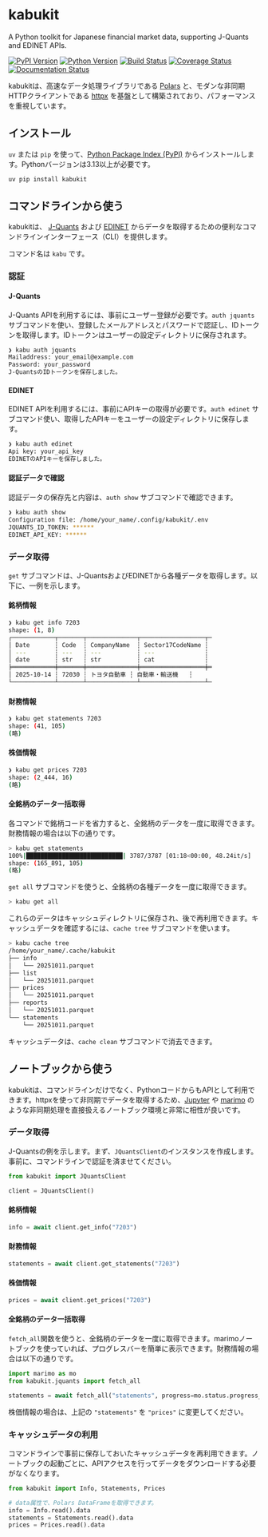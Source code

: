 # kabukit

A Python toolkit for Japanese financial market data, supporting J-Quants and EDINET APIs.

[![PyPI Version][pypi-v-image]][pypi-v-link]
[![Python Version][python-v-image]][python-v-link]
[![Build Status][GHAction-image]][GHAction-link]
[![Coverage Status][codecov-image]][codecov-link]
[![Documentation Status][docs-image]][docs-link]

kabukitは、高速なデータ処理ライブラリである [Polars](https://pola.rs/) と、モダンな非同期HTTPクライアントである [httpx](https://www.python-httpx.org/) を基盤として構築されており、パフォーマンスを重視しています。

## インストール

`uv` または `pip` を使って、[Python Package Index (PyPI)](https://pypi.org/) からインストールします。Pythonバージョンは3.13以上が必要です。

```bash
uv pip install kabukit
```

## コマンドラインから使う

kabukitは、 [J-Quants](https://jpx-jquants.com/) および [EDINET](https://disclosure2.edinet-fsa.go.jp/) からデータを取得するための便利なコマンドラインインターフェース（CLI）を提供します。

コマンド名は `kabu` です。

### 認証

#### J-Quants

J-Quants APIを利用するには、事前にユーザー登録が必要です。`auth jquants` サブコマンドを使い、登録したメールアドレスとパスワードで認証し、IDトークンを取得します。IDトークンはユーザーの設定ディレクトリに保存されます。

```bash
❯ kabu auth jquants
Mailaddress: your_email@example.com
Password: your_password
J-QuantsのIDトークンを保存しました。
```

#### EDINET

EDINET APIを利用するには、事前にAPIキーの取得が必要です。`auth edinet` サブコマンド使い、取得したAPIキーをユーザーの設定ディレクトリに保存します。

```bash
❯ kabu auth edinet
Api key: your_api_key
EDINETのAPIキーを保存しました。
```

#### 認証データで確認

認証データの保存先と内容は、`auth show` サブコマンドで確認できます。

```bash
❯ kabu auth show
Configuration file: /home/your_name/.config/kabukit/.env
JQUANTS_ID_TOKEN: ******
EDINET_API_KEY: ******
```

### データ取得

`get` サブコマンドは、J-QuantsおよびEDINETから各種データを取得します。以下に、一例を示します。

#### 銘柄情報

```bash
❯ kabu get info 7203
shape: (1, 8)
┌────────────┬───────┬──────────────┬──────────────────┬─
│ Date       ┆ Code  ┆ CompanyName  ┆ Sector17CodeName ┆
│ ---        ┆ ---   ┆ ---          ┆ ---              ┆
│ date       ┆ str   ┆ str          ┆ cat              ┆
╞════════════╪═══════╪══════════════╪══════════════════╪═
│ 2025-10-14 ┆ 72030 ┆ トヨタ自動車 ┆ 自動車・輸送機   ┆
└────────────┴───────┴──────────────┴──────────────────┴─
```

#### 財務情報

```bash
❯ kabu get statements 7203
shape: (41, 105)
(略)
```

#### 株価情報

```bash
❯ kabu get prices 7203
shape: (2_444, 16)
(略)
```

#### 全銘柄のデータ一括取得

各コマンドで銘柄コードを省力すると、全銘柄のデータを一度に取得できます。財務情報の場合は以下の通りです。

```bash
> kabu get statements
100%|███████████████████████████| 3787/3787 [01:18<00:00, 48.24it/s]
shape: (165_891, 105)
(略)
```

`get all` サブコマンドを使うと、全銘柄の各種データを一度に取得できます。

```bash
> kabu get all
```

これらのデータはキャッシュディレクトリに保存され、後で再利用できます。キャッシュデータを確認するには、`cache tree` サブコマンドを使います。

```bash
> kabu cache tree
/home/your_name/.cache/kabukit
├── info
│   └── 20251011.parquet
├── list
│   └── 20251011.parquet
├── prices
│   └── 20251011.parquet
├── reports
│   └── 20251011.parquet
└── statements
    └── 20251011.parquet
```

キャッシュデータは、`cache clean` サブコマンドで消去できます。

## ノートブックから使う

kabukitは、コマンドラインだけでなく、PythonコードからもAPIとして利用できます。httpxを使って非同期でデータを取得するため、[Jupyter](https://jupyter.org/) や [marimo](https://marimo.io/) のような非同期処理を直接扱えるノートブック環境と非常に相性が良いです。

### データ取得

J-Quantsの例を示します。まず、`JQuantsClient`のインスタンスを作成します。事前に、コマンドラインで認証を済ませてください。

```python
from kabukit import JQuantsClient

client = JQuantsClient()
```

#### 銘柄情報

```python
info = await client.get_info("7203")
```

#### 財務情報

```python
statements = await client.get_statements("7203")
```

#### 株価情報

```python
prices = await client.get_prices("7203")
```

#### 全銘柄のデータ一括取得

`fetch_all`関数を使うと、全銘柄のデータを一度に取得できます。marimoノートブックを使っていれば、プログレスバーを簡単に表示できます。財務情報の場合は以下の通りです。

```python
import marimo as mo
from kabukit.jquants import fetch_all

statements = await fetch_all("statements", progress=mo.status.progress_bar)
```

株価情報の場合は、上記の `"statements"` を `"prices"` に変更してください。

### キャッシュデータの利用

コマンドラインで事前に保存しておいたキャッシュデータを再利用できます。ノートブックの起動ごとに、APIアクセスを行ってデータをダウンロードする必要がなくなります。

```python
from kabukit import Info, Statements, Prices

# data属性で、Polars DataFrameを取得できます。
info = Info.read().data
statements = Statements.read().data
prices = Prices.read().data
```

<!-- Badges -->

[pypi-v-image]: https://img.shields.io/pypi/v/kabukit.svg
[pypi-v-link]: https://pypi.org/project/kabukit/
[python-v-image]: https://img.shields.io/pypi/pyversions/kabukit.svg
[python-v-link]: https://pypi.org/project/kabukit
[GHAction-image]: https://github.com/daizutabi/kabukit/actions/workflows/ci.yaml/badge.svg?branch=main&event=push
[GHAction-link]: https://github.com/daizutabi/kabukit/actions?query=event%3Apush+branch%3Amain
[codecov-image]: https://codecov.io/github/daizutabi/kabukit/graph/badge.svg?token=Yu6lAdVVnd
[codecov-link]: https://codecov.io/github/daizutabi/kabukit?branch=main
[docs-image]: https://img.shields.io/badge/docs-latest-blue.svg
[docs-link]: https://daizutabi.github.io/kabukit/